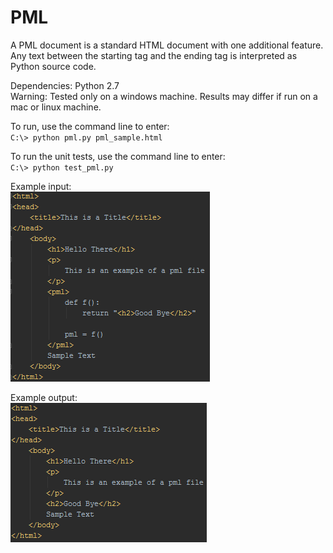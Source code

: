PML
===
A PML document is a standard HTML document with one additional feature. Any text between the starting <pml> tag and the ending </pml> tag is interpreted as Python source code.  

Dependencies: Python 2.7  
Warning: Tested only on a windows machine. Results may differ if run on a mac or linux machine.  

To run, use the command line to enter:  
`C:\> python pml.py pml_sample.html`

To run the unit tests, use the command line to enter:  
`C:\> python test_pml.py`

Example input:  
![alt tag](https://raw.githubusercontent.com/adamgillfillan/PML/master/img/sample_input.png)

Example output:  
![alt tag](https://raw.githubusercontent.com/adamgillfillan/PML/master/img/sample_output.png)

